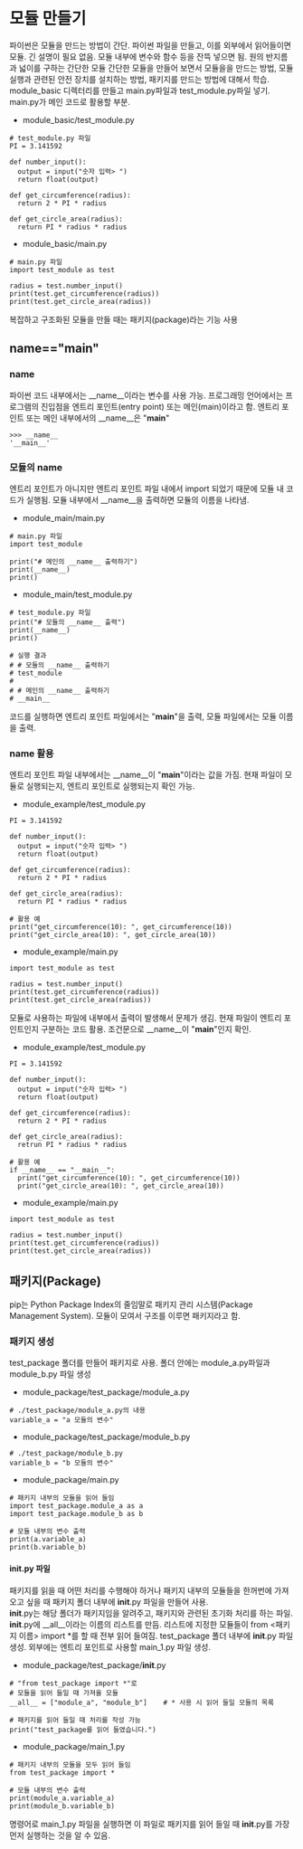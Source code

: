 # 모듈 만들기
파이썬은 모듈을 만드는 방법이 간단. 파이썬 파일을 만들고, 이를 외부에서 읽어들이면 모듈. 긴 설명이 필요 없음. 모듈 내부에 변수와 함수 등을 잔뜩 넣으면 됨.
원의 반지름과 넓이를 구하는 간단한 모듈 간단한 모듈을 만들어 보면서 모듈을을 만드는 방법, 모듈 실행과 관련된 안전 장치를 설치하는 방법, 패키지를 만드는 방법에 대해서 학습.  
module_basic 디렉터리를 만들고 main.py파일과 test_module.py파일 넣기. main.py가 메인 코드로 활용할 부분.  
  
* module_basic/test_module.py
```
# test_module.py 파일
PI = 3.141592

def number_input():
  output = input("숫자 입력> ")
  return float(output)

def get_circumference(radius):
  return 2 * PI * radius

def get_circle_area(radius):
  return PI * radius * radius
```

* module_basic/main.py
```
# main.py 파일
import test_module as test

radius = test.number_input()
print(test.get_circumference(radius))
print(test.get_circle_area(radius))
```

복잡하고 구조화된 모듈을 만들 때는 패키지(package)라는 기능 사용

## __name__=="__main__"
### __name__
파이썬 코드 내부에서는 __name__이라는 변수를 사용 가능. 프로그래밍 언어에서는 프로그램의 진입점을 엔트리 포인트(entry point) 또는 메인(main)이라고 함.
엔트리 포인트 또는 메인 내부에서의 __name__은 "__main__"
```
>>> __name__
'__main__'
```

### 모듈의 __name__
엔트리 포인트가 아니지만 엔트리 포인트 파일 내에서 import 되었기 때문에 모듈 내 코드가 실행됨. 모듈 내부에서 __name__을 출력하면 모듈의 이름을 나타냄.

* module_main/main.py
```
# main.py 파일
import test_module

print("# 메인의 __name__ 출력하기")
print(__name__)
print()
```

* module_main/test_module.py
```
# test_module.py 파일
print("# 모듈의 __name__ 출력")
print(__name__)
print()

# 실행 결과
# # 모듈의 __name__ 출력하기
# test_module
#
# # 메인의 __name__ 출력하기
# __main__
```

코드를 실행하면 엔트리 포인트 파일에서는 "__main__"을 출력, 모듈 파일에서는 모듈 이름을 출력.

### __name__ 활용
엔트리 포인트 파일 내부에서는 __name__이 "__main__"이라는 값을 가짐. 현재 파일이 모듈로 실행되는지, 엔트리 포인트로 실행되는지 확인 가능.
* module_example/test_module.py
```
PI = 3.141592

def number_input():
  output = input("숫자 입력> ")
  return float(output)

def get_circumference(radius):
  return 2 * PI * radius

def get_circle_area(radius):
  return PI * radius * radius

# 활용 예
print("get_circumference(10): ", get_circumference(10))
print("get_circle_area(10): ", get_circle_area(10))
```

* module_example/main.py
```
import test_module as test

radius = test.number_input()
print(test.get_circumference(radius))
print(test.get_circle_area(radius))
```
모듈로 사용하는 파일에 내부에서 출력이 발생해서 문제가 생김. 현재 파일이 엔트리 포인트인지 구분하는 코드 활용. 조건문으로 __name__이 "__main__"인지 확인.

* module_example/test_module.py
```
PI = 3.141592

def number_input():
  output = input("숫자 입력> ")
  return float(output)

def get_circumference(radius):
  return 2 * PI * radius

def get_circle_area(radius):
  retrun PI * radius * radius

# 활용 예
if __name__ == "__main__":
  print("get_circumference(10): ", get_circumference(10))
  print("get_circle_area(10): ", get_circle_area(10))
```
* module_example/main.py
```
import test_module as test

radius = test.number_input()
print(test.get_circumference(radius))
print(test.get_circle_area(radius))
```

## 패키지(Package)
pip는 Python Package Index의 줄임말로 패키지 관리 시스템(Package Management System). 모듈이 모여서 구조를 이루면 패키지라고 함.
### 패키지 생성
test_package 폴더를 만들어 패키지로 사용. 폴더 안에는 module_a.py파일과 module_b.py 파일 생성
* module_package/test_package/module_a.py
```
# ./test_package/module_a.py의 내용
variable_a = "a 모듈의 변수"
```

* module_package/test_package/module_b.py
```
# ./test_package/module_b.py
variable_b = "b 모듈의 변수"
```

* module_package/main.py
```
# 패키지 내부의 모듈을 읽어 들임
import test_package.module_a as a
import test_package.module_b as b

# 모듈 내부의 변수 출력
print(a.variable_a)
print(b.variable_b)
```
#### __init__.py 파일
패키지를 읽을 때 어떤 처리를 수행해야 하거나 패키지 내부의 모듈들을 한꺼번에 가져오고 싶을 때 패키지 폴더 내부에 __init__.py 파일을 만들어 사용.  
__init__.py는 해당 폴더가 패키지임을 알려주고, 패키지와 관련된 초기화 처리를 하는 파일. __init__.py에 __all__이라는 이름의 리스트를 만듬. 리스트에 지정한 모듈들이 from \<패키지 이름\> import *를 할 때 전부 읽어 들여짐.
test_package 폴더 내부에 __init__.py 파일 생성. 외부에는 엔트리 포인트로 사용할 main_1.py 파일 생성.
* module_package/test_package/__init__.py
```
# "from test_package import *"로
# 모듈을 읽어 들일 때 가져올 모듈
__all__ = ["module_a", "module_b"]    # * 사용 시 읽어 들일 모듈의 목록

# 패키지를 읽어 들일 때 처리를 작성 가능
print("test_package를 읽어 들였습니다.")
```

* module_package/main_1.py
```
# 패키지 내부의 모듈을 모두 읽어 들임
from test_package import *

# 모듈 내부의 변수 출력
print(module_a.variable_a)
print(module_b.variable_b)
```
명령어로 main_1.py 파일을 실행하면 이 파일로 패키지를 읽어 들일 때 __init__.py를 가장 먼저 실행하는 것을 알 수 있음.

